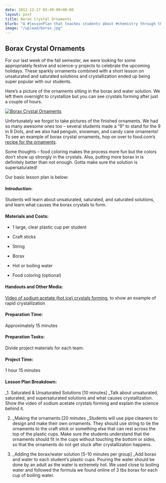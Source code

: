 ```yaml
---
date: 2012-12-17 03:49:00+00:00
layout: post
title: Borax Crystal Ornaments
blurb: "A #lessonPlan that teaches students about #chemistry through the creation of borax crystals."
image: "/upload/borax.jpg"
---
```


## Borax Crystal Ornaments


For our last week of the fall semester, we were looking for some appropriately festive and science-y projects to celebrate the upcoming holidays. These sparkly ornaments combined with a short lesson on unsaturated and saturated solutions and crystallization ended up being super popular with our students.

Here’s a picture of the ornaments sitting in the borax and water solution. We left them overnight to crystallize but you can see crystals forming after just a couple of hours.

[![Borax Crystal Ornaments](http://9-dots.org/wp-uploads/2012/12/photo1-1024x764.jpg)](http://9-dots.org/wp-uploads/2012/12/photo1.jpg)

Unfortunately we forgot to take pictures of the finished ornaments. We had so many awesome ones too – several students made a “9” to stand for the 9 in 9 Dots, and we also had penguin, snowman, and candy cane ornaments! To see an example of borax crystal ornaments, hop on over to food.com’s [recipe for the ornaments](http://www.food.com/recipe/crystal-ornaments-borax-145914).

Some thoughts – food coloring makes the process more fun but the colors don’t show up strongly in the crystals. Also, putting more borax in is definitely better than not enough. Gotta make sure the solution is supersaturated!

Our basic lesson plan is below:


#### Introduction:


Students will learn about unsaturated, saturated, and saturated solutions, and learn what causes the borax crystals to form.

<!-- more -->


#### Materials and Costs:





	
  * 1 large, clear plastic cup per student

	
  * Craft sticks

	
  * String

	
  * Borax

	
  * Hot or boiling water

	
  * Food coloring (optional)




#### Handouts and Other Media:


[Video of sodium acetate (hot ice) crystals forming](www.youtube.com/watch?v=mxO9rtVjoR4), to show an example of rapid crystallization


#### Preparation Time:


Approximately 15 minutes


#### Preparation Tasks:


Divide project materials for each team.


#### Project Time:


1 hour 15 minutes


#### Lesson Plan Breakdown:


_1. Saturated & Unsaturated Solutions [10 minutes] _Talk about unsaturated, saturated, and supersaturated solutions and what causes crystallization. Show the video of sodium acetate crystals forming and explain the science behind it.

2. _Making the ornaments [20 minutes _Students will use pipe cleaners to design and make their own ornaments. They should use string to tie the ornaments to the craft stick or something else that can rest across the top of the plastic cups. Make sure the students understand that the ornaments should fit in the cups without touching the bottom or sides, so that the ornaments do not get stuck after crystallization happens.

3. _Adding the borax/water solution [5-10 minutes per group] _Add borax and water to each student’s plastic cups. Pouring the water should be done by an adult as the water is extremely hot. We used close to boiling water and followed the formula we found online of 3 tbs borax for each cup of boiling water.


